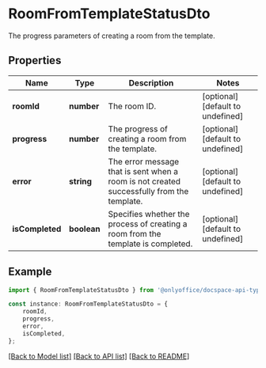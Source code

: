 # RoomFromTemplateStatusDto

The progress parameters of creating a room from the template.

## Properties

Name | Type | Description | Notes
------------ | ------------- | ------------- | -------------
**roomId** | **number** | The room ID. | [optional] [default to undefined]
**progress** | **number** | The progress of creating a room from the template. | [optional] [default to undefined]
**error** | **string** | The error message that is sent when a room is not created successfully from the template. | [optional] [default to undefined]
**isCompleted** | **boolean** | Specifies whether the process of creating a room from the template is completed. | [optional] [default to undefined]

## Example

```typescript
import { RoomFromTemplateStatusDto } from '@onlyoffice/docspace-api-typescript';

const instance: RoomFromTemplateStatusDto = {
    roomId,
    progress,
    error,
    isCompleted,
};
```

[[Back to Model list]](../README.md#documentation-for-models) [[Back to API list]](../README.md#documentation-for-api-endpoints) [[Back to README]](../README.md)
